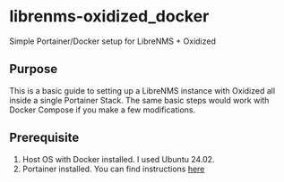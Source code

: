 # librenms-oxidized_docker
Simple Portainer/Docker setup for LibreNMS + Oxidized

## Purpose
This is a basic guide to setting up a LibreNMS instance with Oxidized all inside a single Portainer Stack. The same basic steps would work with Docker Compose if you make a few modifications.

## Prerequisite
1. Host OS with Docker installed. I used Ubuntu 24.02.
2. Portainer installed. You can find instructions [here](https://docs.portainer.io/start/install-ce/server/docker/linux)
